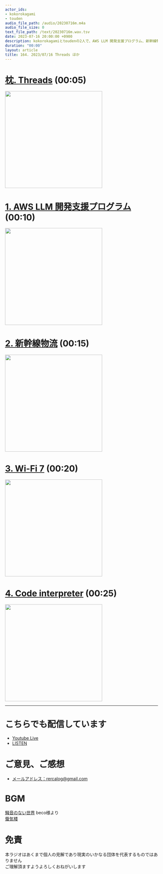 ```yaml
---
actor_ids:
- kokorokagami
- touden
audio_file_path: /audio/20230716m.m4a
audio_file_size: 0
text_file_path: /text/20230716m.wav.tsv
date: 2023-07-16 20:00:00 +0900
description: kokorokagamiとtoudenの2人で、AWS LLM 開発支援プログラム、新幹線物流 など について話しました。
duration: "00:00"
layout: article
title: 164. 2023/07/16 Threads ほか
---
```


# [枕. Threads](https://thebridge.jp/2023/07/threads_2023-mugenlabo-magazine) (00:05)

[<img src="https://i0.wp.com/thebridge.jp/wp-content/uploads/2023/07/Screenshot-2023-07-03-at-7.05.58-PM.webp?resize=640%2C332&ssl=1" width="320dp">](https://thebridge.jp/2023/07/threads_2023-mugenlabo-magazine)

# [1. AWS LLM 開発支援プログラム](https://iotnews.jp/ai/228809/) (00:10)

[<img src="https://iotnews.jp/wp-content/uploads/791ccf30ae7936477d3e16f2b9ea3572.jpg" width="320dp">](https://iotnews.jp/ai/228809/)

# [2. 新幹線物流](https://www.nikkei.com/article/DGXZQOUC073RL0X00C23A7000000/?n_cid=SNSTW007) (00:15)

[<img src="https://article-image-ix.nikkei.com/https%3A%2F%2Fimgix-proxy.n8s.jp%2FDSXZQO3567201007072023000000-1.jpg?ixlib=js-3.8.0&w=1276&h=718&auto=format%2Ccompress&fit=crop&bg=FFFFFF&s=e513f159d23d9b2348a242e0c2b75f0e" width="320dp">](https://www.nikkei.com/article/DGXZQOUC073RL0X00C23A7000000/?n_cid=SNSTW007)

# [3. Wi-Fi 7](https://internet.watch.impress.co.jp/docs/column/shimizu/1460486.html#:~:text=Multi%2DRU%EF%BC%88Multi%2DResource,%E3%81%AB%E9%80%9A%E4%BF%A1%E3%81%99%E3%82%8B%E6%8A%80%E8%A1%93%E3%81%A0%E3%80%82) (00:20)

[<img src="https://asset.watch.impress.co.jp/img/iw/docs/1460/486/0030_l.png" width="320dp">](https://internet.watch.impress.co.jp/docs/column/shimizu/1460486.html#:~:text=Multi%2DRU%EF%BC%88Multi%2DResource,%E3%81%AB%E9%80%9A%E4%BF%A1%E3%81%99%E3%82%8B%E6%8A%80%E8%A1%93%E3%81%A0%E3%80%82)

# [4. Code interpreter](https://qiita.com/ot12/items/39ff4264e0f13209ba62) (00:25)

[<img src="https://qiita-user-contents.imgix.net/https%3A%2F%2Fqiita-image-store.s3.ap-northeast-1.amazonaws.com%2F0%2F3356814%2Ff8a90d7c-63b8-ecba-fa35-ff6ecf209bf1.png?ixlib=rb-4.0.0&auto=format&gif-q=60&q=75&w=1400&fit=max&s=fbd483fe21e87863ceb00936d6449ba0" width="320dp">](https://qiita.com/ot12/items/39ff4264e0f13209ba62)

___

# こちらでも配信しています
- [Youtube Live](https://www.youtube.com/@recalog)
- [LISTEN](https://listen.style/p/recalog)

# ご意見、ご感想
- [メールアドレス：rercalog@gmail.com](rercalog@gmail.com)

# BGM

[騒音のない世界](http://noiselessworld.net/) beco様より  
[蜃気楼](https://soundcloud.com/baron1_3/shinkirou)  

# 免責
本ラジオはあくまで個人の見解であり現実のいかなる団体を代表するものではありません  
ご理解頂ますようよろしくおねがいします  
